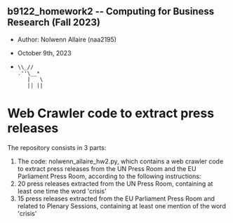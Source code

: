 ## b9122_homework2 -- Computing for Business Research (Fall 2023)
- Author: Nolwenn Allaire (naa2195)
- October 9th, 2023

-     \\_//
      .''\__*
         |   \
         || ||

# Web Crawler code to extract press releases
The repository consists in 3 parts: 
  1. The code: nolwenn_allaire_hw2.py, which contains a web crawler code to extract press releases from the UN Press Room and the EU Parliament Press Room, according to the following instructions:
  2. 20 press releases extracted from the UN Press Room, containing at least one time the word 'crisis'
  3. 15 press releases extracted from the EU Parliament Press Room and related to Plenary Sessions, containing at least one mention of the word 'crisis'

